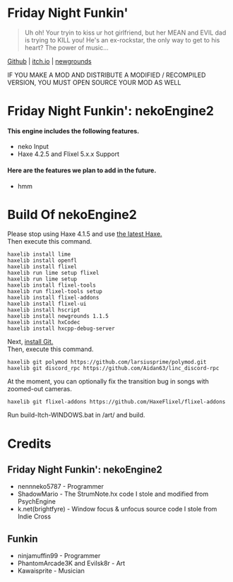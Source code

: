 # Friday Night Funkin'
> Uh oh! Your tryin to kiss ur hot girlfriend, but her MEAN and EVIL dad is trying to KILL you! He's an ex-rockstar, the only way to get to his heart? The power of music...

[Github](https://github.com/FunkinCrew/Funkin) | [itch.io](https://ninja-muffin24.itch.io/funkin) | [newgrounds](https://www.newgrounds.com/portal/view/770371)  

IF YOU MAKE A MOD AND DISTRIBUTE A MODIFIED / RECOMPILED VERSION, YOU MUST OPEN SOURCE YOUR MOD AS WELL
# Friday Night Funkin': nekoEngine2
#### This engine includes the following features.
* neko Input
* Haxe 4.2.5 and Flixel 5.x.x Support
#### Here are the features we plan to add in the future.
* hmm
# Build Of nekoEngine2
Please stop using Haxe 4.1.5 and use [the latest Haxe.](https://haxe.org/download/)  
Then execute this command.
```
haxelib install lime
haxelib install openfl
haxelib install flixel
haxelib run lime setup flixel
haxelib run lime setup
haxelib install flixel-tools
haxelib run flixel-tools setup
haxelib install flixel-addons
haxelib install flixel-ui
haxelib install hscript
haxelib install newgrounds 1.1.5
haxelib install hxCodec
haxelib install hxcpp-debug-server
```
Next, [install Git.](https://git-scm.com/downloads)  
Then, execute this command.
```
haxelib git polymod https://github.com/larsiusprime/polymod.git
haxelib git discord_rpc https://github.com/Aidan63/linc_discord-rpc
```
At the moment, you can optionally fix the transition bug in songs with zoomed-out cameras.
```
haxelib git flixel-addons https://github.com/HaxeFlixel/flixel-addons
```
Run build-Itch-WINDOWS.bat in /art/ and build.
# Credits
## Friday Night Funkin': nekoEngine2
* nennneko5787 - Programmer
* ShadowMario - The StrumNote.hx code I stole and modified from PsychEngine
* k.net(brightfyre) - Window focus & unfocus source code I stole from Indie Cross
## Funkin
* ninjamuffin99 - Programmer
* PhantomArcade3K and Evilsk8r - Art
* Kawaisprite - Musician